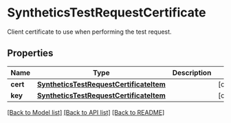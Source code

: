 # SyntheticsTestRequestCertificate

Client certificate to use when performing the test request.

## Properties
Name | Type | Description | Notes
------------ | ------------- | ------------- | -------------
**cert** | [**SyntheticsTestRequestCertificateItem**](SyntheticsTestRequestCertificateItem.md) |  | [optional] 
**key** | [**SyntheticsTestRequestCertificateItem**](SyntheticsTestRequestCertificateItem.md) |  | [optional] 

[[Back to Model list]](README.md#documentation-for-models) [[Back to API list]](README.md#documentation-for-api-endpoints) [[Back to README]](README.md)


